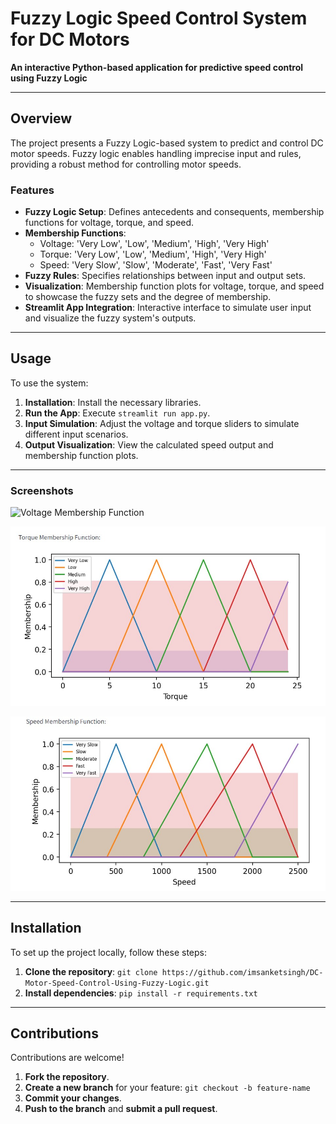 <!-- Project Title with Decorations -->
# Fuzzy Logic Speed Control System for DC Motors
**An interactive Python-based application for predictive speed control using Fuzzy Logic**

---

## Overview

The project presents a Fuzzy Logic-based system to predict and control DC motor speeds. Fuzzy logic enables handling imprecise input and rules, providing a robust method for controlling motor speeds.

### Features

- **Fuzzy Logic Setup**: Defines antecedents and consequents, membership functions for voltage, torque, and speed.
- **Membership Functions**:
  - Voltage: 'Very Low', 'Low', 'Medium', 'High', 'Very High'
  - Torque: 'Very Low', 'Low', 'Medium', 'High', 'Very High'
  - Speed: 'Very Slow', 'Slow', 'Moderate', 'Fast', 'Very Fast'
- **Fuzzy Rules**: Specifies relationships between input and output sets.
- **Visualization**: Membership function plots for voltage, torque, and speed to showcase the fuzzy sets and the degree of membership.
- **Streamlit App Integration**: Interactive interface to simulate user input and visualize the fuzzy system's outputs.

---

## Usage

To use the system:

1. **Installation**: Install the necessary libraries.
2. **Run the App**: Execute `streamlit run app.py`.
3. **Input Simulation**: Adjust the voltage and torque sliders to simulate different input scenarios.
4. **Output Visualization**: View the calculated speed output and membership function plots.

---

### Screenshots

![Voltage Membership Function](<img src="images/voltage.jpg" alt="Voltage Membership Function">)

![Torque Membership Function](images/torque.jpg)

![Speed Membership Function](images/speed.jpg)

---

## Installation

To set up the project locally, follow these steps:

1. **Clone the repository**: `git clone https://github.com/imsanketsingh/DC-Motor-Speed-Control-Using-Fuzzy-Logic.git`
2. **Install dependencies**: `pip install -r requirements.txt`

---

## Contributions

Contributions are welcome!

1. **Fork the repository**.
2. **Create a new branch** for your feature: `git checkout -b feature-name`
3. **Commit your changes**.
4. **Push to the branch** and **submit a pull request**.

